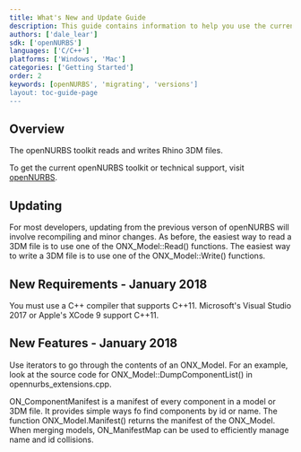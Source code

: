 ```yaml
---
title: What's New and Update Guide
description: This guide contains information to help you use the current version of openNURBS.
authors: ['dale_lear']
sdk: ['openNURBS']
languages: ['C/C++']
platforms: ['Windows', 'Mac']
categories: ['Getting Started']
order: 2
keywords: [openNURBS', 'migrating', 'versions']
layout: toc-guide-page
---
```



## Overview

The openNURBS toolkit reads and writes Rhino 3DM files.

To get the current openNURBS toolkit or technical support, visit [openNURBS](https://www.rhino3d.com/opennurbs).

## Updating

For most developers, updating from the previous verson of openNURBS will involve recompiling and minor changes. As before, the easiest way to read a 3DM file is to use one of the ONX_Model::Read() functions. The easiest way to write a 3DM file is to use one of the ONX_Model::Write() functions.

## New Requirements - January 2018

You must use a C++ compiler that supports C++11. Microsoft's Visual Studio 2017 or Apple's XCode 9 support C++11.

## New Features - January 2018


Use iterators to go through the contents of an ONX_Model. For an example, look at the source code for ONX_Model::DumpComponentList() in opennurbs_extensions.cpp.

ON_ComponentManifest is a manifest of every component in a model or 3DM file. It provides simple ways fo find components by id or name. The function ONX_Model.Manifest() returns the manifest of the ONX_Model. When merging models, ON_ManifestMap can be used to efficiently manage name and id collisions.
